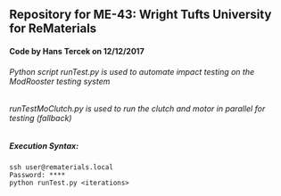 ## Repository for ME-43: Wright Tufts University for ReMaterials
#### Code by Hans Tercek on 12/12/2017

###### Python script runTest.py is used to automate impact testing on the ModRooster testing system
######               runTestMoClutch.py is used to run the clutch and motor in parallel for testing (fallback)

##### Execution Syntax:
```
ssh user@rematerials.local
Password: ****
python runTest.py <iterations>
```
